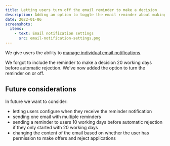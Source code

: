 ```yaml
---
title: Letting users turn off the email reminder to make a decision
description: Adding an option to toggle the email reminder about making a decision when there’s just 20 days left until automatic rejection.
date: 2022-01-06
screenshots:
  items:
    - text: Email notification settings
      src: email-notification-settings.png
---
```


We give users the ability to [manage individual email notifications](/manage-teacher-training-applications/managing-individual-email-notifications).

We forgot to include the reminder to make a decision 20 working days before automatic rejection. We’ve now added the option to turn the reminder on or off.

## Future considerations

In future we want to consider:

- letting users configure when they receive the reminder notification
- sending one email with multiple reminders
- sending a reminder to users 10 working days before automatic rejection if they only started with 20 working days
- changing the content of the email based on whether the user has permission to make offers and reject applications

